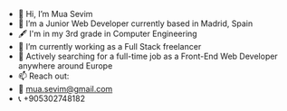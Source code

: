- 👋 Hi, I’m Mua Sevim
- 👀 I’m a Junior Web Developer currently based in Madrid, Spain
- 🖋️ I'm in my 3rd grade in Computer Engineering 
- 🌱 I’m currently working as a Full Stack freelancer
- 💞️ Actively searching for a full-time job as a Front-End Web Developer anywhere around Europe 
- 📫 Reach out:
- 📩 mua.sevim@gmail.com
- 📞 +905302748182

<!---
MuaSevim/MuaSevim is a ✨ special ✨ repository because its `README.md` (this file) appears on your GitHub profile.
You can click the Preview link to take a look at your changes.
--->
